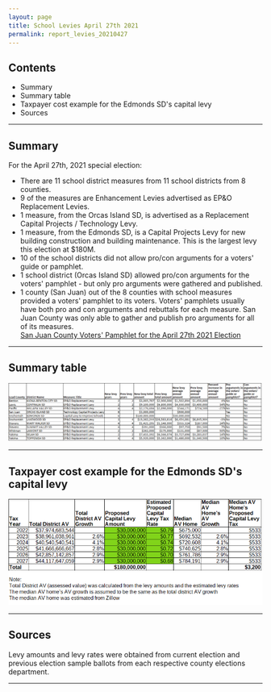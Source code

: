 ```yaml
---
layout: page
title: School Levies April 27th 2021
permalink: report_levies_20210427
---
```



## Contents
- Summary
- Summary table
- Taxpayer cost example for the Edmonds SD's capital levy
- Sources

___

## Summary

For the April 27th, 2021 special election:
- There are 11 school district measures from 11 school districts from 8 counties. 
- 9 of the measures are Enhancement Levies advertised as EP&O Replacement Levies.
- 1 measure, from the Orcas Island SD, is advertised as a Replacement Capital Projects / Technology Levy.
- 1 measure, from the Edmonds SD, is a Capital Projects Levy for new building construction and building maintenance. This is the largest levy this election at $180M.
- 10 of the school districts did not allow pro/con arguments for a voters' guide or pamphlet.
- 1 school district (Orcas Island SD) allowed pro/con arguments for the voters' pamphlet - but only pro arguments were gathered and published.
- 1 county (San Juan) out of the 8 counties with school measures provided a voters' pamphlet to its voters. Voters' pamphlets usually have both pro and con arguments and rebuttals for each measure. 
San Juan County was only able to gather and publish pro arguments for all of its measures. <br> 
[San Juan County Voters' Pamphlet for the April 27th 2021 Election](https://www.sanjuanco.com/DocumentCenter/View/22545/FINAL---2021-April-Special-Local-Voters-Pamphlet?bidId=)

___

## Summary table

![Summary table](pagesManual/LeviesReport/SchoolDistrictMeasures20210427.png "Summary table")

___

## Taxpayer cost example for the Edmonds SD's capital levy

![Edmonds SD](pagesManual/LeviesReport/EdmondsSDLevyDatasheet.png "Edmonds SD")

___

## Sources

Levy amounts and levy rates were obtained from current election and previous election sample ballots from each respective county elections department. 

___
